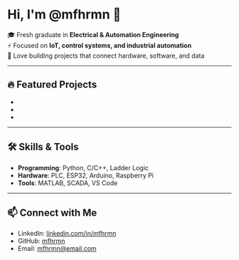 # Hi, I'm @mfhrmn 👋

🎓 Fresh graduate in **Electrical & Automation Engineering**  
⚡ Focused on **IoT, control systems, and industrial automation**  
🔧 Love building projects that connect hardware, software, and data  

---

## 🔥 Featured Projects
-
-
-

---

## 🛠️ Skills & Tools
- **Programming**: Python, C/C++, Ladder Logic  
- **Hardware**: PLC, ESP32, Arduino, Raspberry Pi 
- **Tools**: MATLAB, SCADA, VS Code

---

## 📫 Connect with Me
- LinkedIn: [linkedin.com/in/mfhrmn](https://www.linkedin.com/in/mfhrmn/)
- GitHub: [mfhrmn](https://github.com/mfhrmn)  
- Email: mfhrmn@email.com  
